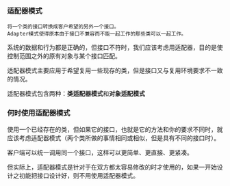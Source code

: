 ### 适配器模式

    将一个类的接口转换成客户希望的另外一个接口。
    Adapter模式使得原本由于接口不兼容而不能一起工作的那些类可以一起工作。
   
系统的数据和行为都是正确的，但接口不符时，我们应该考虑用适配器，目的是使控制范围之外的原有对象与某个接口匹配。

适配器模式主要应用于希望复用一些现存的类，但是接口又与复用环境要求不一致的情况。

适配器模式包含两种：**类适配器模式**和**对象适配模式**


### 何时使用适配器模式

使用一个已经存在的类，但如果它的接口，也就是它的方法和你的要求不同时，就应该考虑适配器模式（两个类所做的事情相同或相似，但是具有不同的接口时）。

客户端可以统一调用同一个接口，这样可以更简单、更直接、更紧凑。

但实际上，适配器模式是针对于在双方都太容易修改的时才使用的，如果一开始设计之初能把接口设计好，则不用使用适配器模式。